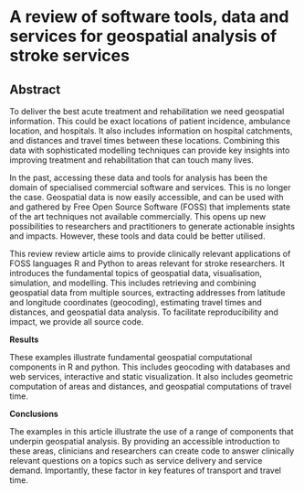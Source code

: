 # A review of software tools, data and services for geospatial analysis of stroke services 

## Abstract

To deliver the best acute treatment and rehabilitation we need geospatial information. This could be exact locations of patient incidence, ambulance location, and hospitals. It also includes information on hospital catchments, and distances and travel times between these locations. Combining this data with sophisticated modelling techniques can provide key insights into improving treatment and rehabilitation that can touch many lives.

In the past, accessing these data and tools for analysis has been the domain of specialised commercial software and services. This is no longer the case. Geospatial data is now easily accessible, and can be used with and gathered by Free Open Source Software (FOSS) that implements state of the art techniques not available commercially. This opens up new possibilities to researchers and practitioners to generate actionable insights and impacts. However, these tools and data could be better utilised.

This review review article aims to provide clinically relevant applications of FOSS languages R and Python to areas relevant for stroke researchers. It introduces the fundamental topics of geospatial data, visualisation, simulation, and modelling. This includes retrieving and combining geospatial data from multiple sources, extracting addresses from latitude and longitude coordinates (geocoding), estimating travel times and distances, and geospatial data analysis. To facilitate reproducibility and impact, we provide all source code.

**Results**

These examples illustrate fundamental geospatial computational components in R and python. This includes geocoding with databases and web services, interactive and static visualization. It also includes geometric computation of areas and distances, and geospatial computations of travel time.

**Conclusions**

The examples in this article illustrate the use of a range of components that underpin geospatial analysis. By providing an accessible introduction to these areas, clinicians and researchers can create code to answer clinically relevant questions on a topics such as service delivery and service demand. Importantly, these factor in key features of transport and travel time.

